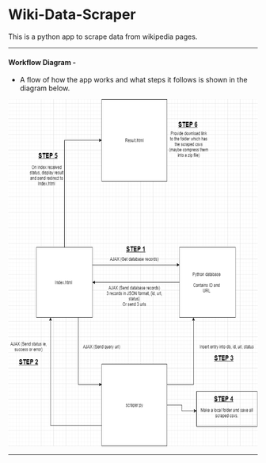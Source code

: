 # Wiki-Data-Scraper
This is a python app to scrape data from wikipedia pages.

----------------------------------------------------------------------------------------------------------------------------------------

#### Workflow Diagram - 
- A flow of how the app works and what steps it follows is shown in the diagram below. <br />
<img src="Images/Initial Workflow Diagram.png" alt="Initial Workflow Diagram.png" height=700/>

----------------------------------------------------------------------------------------------------------------------------------------
